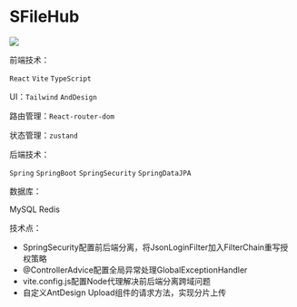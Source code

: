 # SFileHub

[![](https://github.com/KeyonYan/SFileHub/workflows/Java%20CI%20with%20Maven/badge.svg)](https://github.com/KeyonYan/SFileHub/actions/workflows/maven.yml)


前端技术：

`React` `Vite` `TypeScript`

UI：`Tailwind` `AndDesign`

路由管理：`React-router-dom`

状态管理：`zustand`

后端技术：

`Spring` `SpringBoot` `SpringSecurity` `SpringDataJPA`

数据库：

MySQL Redis

技术点：

- SpringSecurity配置前后端分离，将JsonLoginFilter加入FilterChain重写授权策略
- @ControllerAdvice配置全局异常处理GlobalExceptionHandler
- vite.config.js配置Node代理解决前后端分离跨域问题
- 自定义AntDesign Upload组件的请求方法，实现分片上传
